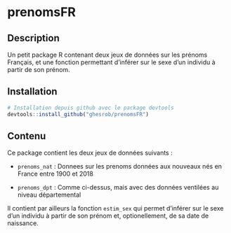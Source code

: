 prenomsFR
================

## Description

Un petit package R contenant deux jeux de données sur les prénoms
Français, et une fonction permettant d’inférer sur le sexe d’un
individu à partir de son prénom.

## Installation

``` r
# Installation depuis github avec le package devtools
devtools::install_github("ghesrob/prenomsFR")
```

## Contenu

Ce package contient les deux jeux de données suivants :

<ul>

<li>

`prenoms_nat` : Donnees sur les prenoms données aux nouveaux nés en
France entre 1900 et 2018

</li>

<li>

`prenoms_dpt` : Comme ci-dessus, mais avec des données ventilées au
niveau départemental

</li>

</ul>

Il contient par ailleurs la fonction `estim_sex` qui permet d’inférer
sur le sexe d’un individu à partir de son prénom et, optionellement, de
sa date de naissance.
